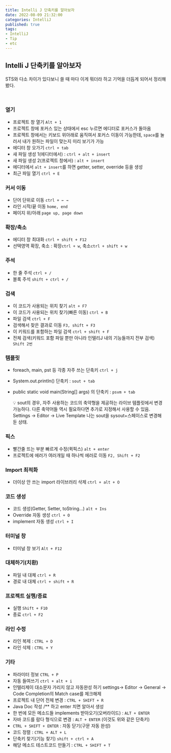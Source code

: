 ```yaml
---
title: Intelli J 단축키를 알아보자    
date: 2022-08-09 21:32:00
categories: IntelliJ 
published: true 
tags:
- IntelliJ  
- Tip 
- etc  
---
```


## Intelli J 단축키를 알아보자     

STS와 다소 차이가 있다보니 쓸 때 마다 이게 뭐더라 하고 기억을 더듬게 되어서 정리해 봤다. 


<br/>

### 열기

- 프로젝트 창 열기 `Alt + 1`
- 프로젝트 창에 포커스 있는 상태에서 esc 누르면 에디터로 포커스가 돌아옴
- 프로젝트 창에서는 키보드 위아래로 움직여서 포커스 이동이 가능한데, `space`를 눌러서 내가 원하는 파일이 맞는지 미리 보기가 가능
- 에디터 창 오가기 `ctrl + tab`
- 새 파일 생성 1(에디터에서) : `ctrl + alt + insert`
- 새 파일 생성 2(프로젝트 창에서) : `alt + insert`
- 에디터에서 `alt + insert`를 하면 getter, setter, override 등을 생성
- 최근 파일 열기 `ctrl + E`

### 커서 이동

- 단어 단위로 이동 `ctrl + ← →`
- 라인 시작/끝 이동 `home, end`
- 페이지 위/아래 `page up, page down`

### 확장/축소

- 에디터 창 최대화 `ctrl + shift + F12`
- 선택영역 확장, 축소 : 확장`ctrl + w`, 축소`ctrl + shift + w`

### 주석

- 한 줄 주석 `ctrl + /`
- 블록 주석 `shift + ctrl + /`

### 검색

- 이 코드가 사용되는 위치 찾기 `alt + F7`
- 이 코드가 사용되는 위치 찾기(빠른 이동) `ctrl + B`
- 파일 검색 `ctrl + F`
- 검색해서 찾은 결과로 이동 `F3, shift + F3`
- 이 키워드를 포함하는 파일 검색 `ctrl + shift + F`
- 전체 검색(키워드 포함 파일 뿐만 아니라 인텔리J 내의 기능들까지 전부 검색) `Shift 2번`

### 템플릿

- foreach, main, pst 등 각종 자주 쓰는 단축키 `ctrl + j`
- System.out.println() 단축키 : `sout + tab`
- public static void main(String[] args) 의 단축키 : `psvm + tab`
    
    <aside>
    💡 sout의 경우, 자주 사용하는 코드의 축약형을 제공하는 라이브 템플릿에서 변경 가능하다.
    다른 축약어들 역시 필요하다면 추가로 지정해서 사용할 수 있음. 
    Settings -> Editor -> Live Template
    나는 sout을 sysout+스페이스로 변경해 둔 상태.
    
    </aside>
    

### 픽스

- 빨간줄 뜨는 부분 빠르게 수정(퀵픽스) `alt + enter`
- 프로젝트에 에러가 여러개일 때 하나씩 에러로 이동 `F2, Shift + F2`

### Import 최적화

- 더이상 안 쓰는 import 라이브러리 삭제 `ctrl + alt + O`

### 코드 생성

- 코드 생성(Getter, Setter, toString…) `alt + Ins`
- Override 자동 생성 `ctrl + O`
- implement 자동 생성 `ctrl + I`

### 터미널 창

- 터미널 창 보기 `Alt + F12`

### 대체하기(치환)

- 파일 내 대체 `ctrl + R`
- 경로 내 대체 `ctrl + shift + R`

### 프로젝트 실행/종료

- 실행 `Shift + F10`
- 종료 `ctrl + F2`

### 라인 수정

- 라인 복제 : `CTRL + D`
- 라인 삭제 : `CTRL + Y`

### 기타

- 파라미터 정보 `CTRL + P`
- 자동 들여쓰기 `ctrl + alt + i`
- 인텔리제이 대소문자 가리지 않고 자동완성 하기
settings→ Editor → General → Code Completion의 Match case를 체크해제
- 프로젝트 내 단어 전체 변경 : `CTRL + SHIFT + R`
- Java Doc 작성 /** 하고 enter 치면 알아서 생성
- 한 번에 모든 메소드들 implements 받아오기(오버라이드) : `ALT + ENTER`
- 자바 코드를 람다 형식으로 변경 : `ALT + ENTER`  (이것도 위와 같은 단축키)
- `CTRL + SHIFT + ENTER` : 자동 닫기(구문 자동 완성)
- 코드 정렬 : `CTRL + ALT + L`
- 단축키 찾기(기능 찾기) `shift + ctrl + A`
- 해당 메소드 테스트코드 만들기 : `CTRL + SHIFT + T`